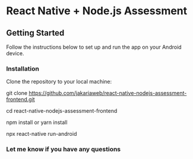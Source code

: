 # React Native + Node.js Assessment

## Getting Started

Follow the instructions below to set up and run the app on your Android device.

### Installation

Clone the repository to your local machine:

git clone https://github.com/jakariaweb/react-native-nodejs-assessment-frontend.git

cd react-native-nodejs-assessment-frontend

npm install or yarn install

npx react-native run-android

### Let me know if you have any questions
